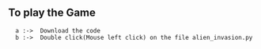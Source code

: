 ## To play the Game 
      a :->  Download the code
      b :->  Double click(Mouse left click) on the file alien_invasion.py
